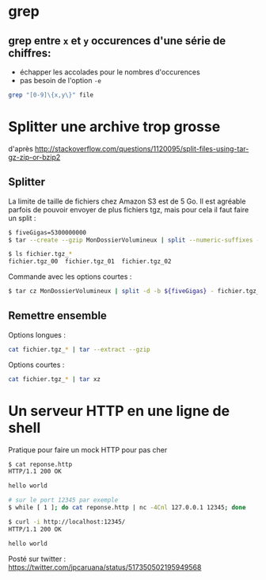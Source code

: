 # grep
## grep entre `x` et `y` occurences d'une série de chiffres:
* échapper les accolades pour le nombres d'occurences
* pas besoin de l'option `-e`

````bash
grep "[0-9]\{x,y\}" file
````

# Splitter une archive trop grosse
d'après http://stackoverflow.com/questions/1120095/split-files-using-tar-gz-zip-or-bzip2


## Splitter 
La limite de taille de fichiers chez Amazon S3 est de 5 Go. Il est agréable parfois de pouvoir envoyer de plus fichiers tgz, mais pour cela il faut faire un split :

````bash
$ fiveGigas=5300000000
$ tar --create --gzip MonDossierVolumineux | split --numeric-suffixes --bytes ${fiveGigas} - fichier.tgz_

$ ls fichier.tgz_*
fichier.tgz_00  fichier.tgz_01  fichier.tgz_02
````

Commande avec les options courtes :

````bash
$ tar cz MonDossierVolumineux | split -d -b ${fiveGigas} - fichier.tgz_
````

## Remettre ensemble 
Options longues :
````bash
cat fichier.tgz_* | tar --extract --gzip
````

Options courtes :
````bash
cat fichier.tgz_* | tar xz
````


# Un serveur HTTP en une ligne de shell
Pratique pour faire un mock HTTP pour pas cher

````bash
$ cat reponse.http
HTTP/1.1 200 OK

hello world

# sur le port 12345 par exemple
$ while [ 1 ]; do cat reponse.http | nc -4Cnl 127.0.0.1 12345; done

$ curl -i http://localhost:12345/
HTTP/1.1 200 OK

hello world
````

Posté sur twitter : https://twitter.com/jpcaruana/status/517350502195949568
